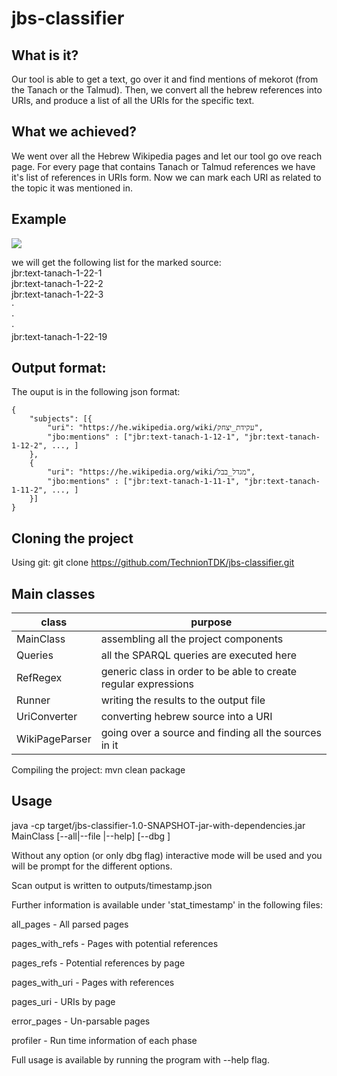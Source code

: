 # jbs-classifier

## What is it?
Our tool is able to get a text, go over it and find mentions of mekorot (from the Tanach or the Talmud).
Then, we convert all the hebrew references into URIs, and produce a list of all the URIs for the specific text.

## What we achieved?
We went over all the Hebrew Wikipedia pages and let our tool go ove reach page.
For every page that contains Tanach or Talmud references we have it's list of references in URIs form.
Now we can mark each URI as related to the topic it was mentioned in.

## Example
![](https://user-images.githubusercontent.com/23153327/32541137-6868d552-c477-11e7-9b0e-0ffc1077a6dd.png)

we will get the following list for the marked source:<br />
jbr:text-tanach-1-22-1<br />
jbr:text-tanach-1-22-2<br />
jbr:text-tanach-1-22-3<br />
⋅<br />
⋅<br />
⋅<br />
jbr:text-tanach-1-22-19

## Output format:
The ouput is in the following json format:
```
{
	"subjects": [{
		"uri": "https://he.wikipedia.org/wiki/עקידת_יצחק",
		"jbo:mentions" : ["jbr:text-tanach-1-12-1", "jbr:text-tanach-1-12-2", ..., ]
	},
	{
		"uri": "https://he.wikipedia.org/wiki/מגדל_בבל",
		"jbo:mentions" : ["jbr:text-tanach-1-11-1", "jbr:text-tanach-1-11-2", ..., ]
	}]
}

```
## Cloning the project
Using git: git clone https://github.com/TechnionTDK/jbs-classifier.git

## Main classes
| class | purpose |
| ------ | ------ |
| MainClass | assembling all the project components  |
| Queries | all the SPARQL queries are executed here |
| RefRegex | generic class in order to be able to create regular expressions |
| Runner | writing the results to the output file |
| UriConverter | converting hebrew source into a URI |
| WikiPageParser | going over a source and finding all the sources in it |

Compiling the project:
mvn clean package

## Usage
java -cp target/jbs-classifier-1.0-SNAPSHOT-jar-with-dependencies.jar MainClass
 [--all|--file <path to file>|--help] [--dbg <debug flags>]

Without any option (or only dbg flag) interactive mode will be used 
and you will be prompt for the different options.

Scan output is written to outputs/timestamp.json

Further information is available under 'stat_timestamp'
in the following files:

all_pages - All parsed pages

pages_with_refs - Pages with potential references

pages_refs - Potential references by page

pages_with_uri - Pages with references

pages_uri - URIs by page

error_pages - Un-parsable pages

profiler - Run time information of each phase

Full usage is available by running the program with --help flag.
